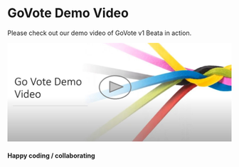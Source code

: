 # GoVote Demo Video

Please check out our demo video of GoVote v1 Beata in action.

[![Go Vote Demo](https://raw.githubusercontent.com/NCCOpenSource/GoVote/master/READMEImages/GoVoteDemoSplash.JPG)](https://www.youtube.com/watch?v=4aLLM34wlAg&feature=youtu.be "Go Vote Demo")
#### Happy coding / collaborating
